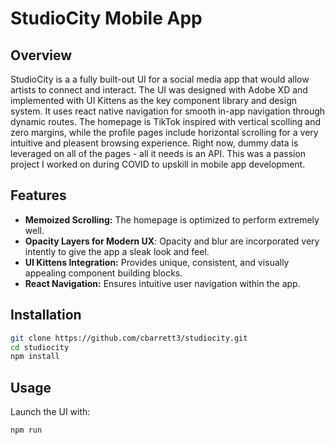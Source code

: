 # StudioCity Mobile App

## Overview
StudioCity is a a fully built-out UI for a social media app that would allow artists to connect and interact. The UI was designed with Adobe XD and implemented with UI Kittens as the key component library and design system. It uses react native navigation for smooth in-app navigation through dynamic routes. The homepage is TikTok inspired with vertical scolling and zero margins, while the profile pages include horizontal scrolling for a very intuitive and pleasent browsing experience. Right now, dummy data is leveraged on all of the pages - all it needs is an API. This was a passion project I worked on during COVID to upskill in mobile app development.

## Features
- **Memoized Scrolling:** The homepage is optimized to perform extremely well.
- **Opacity Layers for Modern UX**: Opacity and blur are incorporated very intently to give the app a sleak look and feel.
- **UI Kittens Integration:** Provides unique, consistent, and visually appealing component building blocks.
- **React Navigation:** Ensures intuitive user navigation within the app.

## Installation
```bash
git clone https://github.com/cbarrett3/studiocity.git
cd studiocity
npm install
```
## Usage
Launch the UI with:
```
npm run
```
